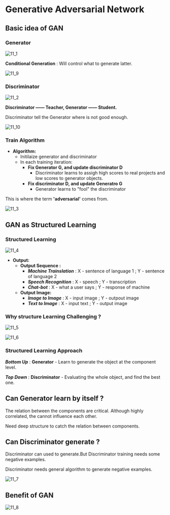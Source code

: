 # Generative Adversarial Network

## Basic idea of GAN

### Generator

![11_1](DL_Img/notes11/11_1.png)

**Conditional Generation** : Will control what to generate latter. 

![11_9](DL_Img/notes11/11_9.png)

### Discriminator

![11_2](DL_Img/notes11/11_2.png)

**Discriminator —— Teacher, Generator —— Student.**

Discriminator tell the Generator where is not good enough.

![11_10](DL_Img/notes11/11_10.png)

### Train Algorithm

- **Algorithm:**
  - Initilaize generator and discriminator
  - In each training iteration:
    - **Fix Generator G, and update discriminator D**
      - Discriminator learns to assigh high scores to real projects and low scores to generator objects.
    - **Fix discriminator D, and update Generatro G**
      - Generator learns to "fool" the discriminator

This is where the term **'adversarial'** comes from.

![11_3](DL_Img/notes11/11_3.png)

## GAN as Structured Learning

### Structured Learning

![11_4](DL_Img/notes11/11_4.png)

- **Output:**
  - **Output Sequence :**
    - ***Machine Trainslation*** : X - sentence of language 1 ; Y - sentence of language 2
    - ***Speech Recognition*** : X - speech ; Y - transcription
    - ***Chat-bot*** : X - what a user says ; Y - response of machine
  - **Output Image:**
    - ***Image to Image*** : X - input image ; Y - outpout image
    - ***Text to Image*** : X - input text ; Y - output image

### Why structure Learning Challenging ?

![11_5](DL_Img/notes11/11_5.png)

![11_6](DL_Img/notes11/11_6.png)

### Structured Learning Approach

***Bottom Up*** : **Generator** - Learn to generate the object at the component level.

***Top Down*** : **Discriminator** - Evaluating the whole object, and find the best one.

## Can Generator learn by itself ?

The relation between the components are critical. Although highly correlated, the cannot influence each other.

Need deep structure to catch the relation between components.

## Can Discriminator generate ?

Discriminator can used to generate.But Discriminator training needs some negative examples.

Discriminator needs general algorithm to generate negative examples.

![11_7](DL_Img/notes11/11_7.png)

## Benefit of GAN

![11_8](DL_Img/notes11/11_8.png)